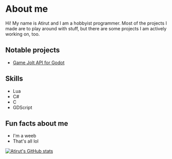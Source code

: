 # About me
Hi! My name is Atirut and I am a hobbyist programmer. Most of the projects I made are to play around with stuff, but there are some projects I am actively working on, too.

## Notable projects
- [Game Jolt API for Godot](https://github.com/atirut-w/atirut.gj-api)

## Skills
- Lua
- C#
- C
- GDScript

## Fun facts about me
- I'm a weeb
- That's all lol

[![Atirut's GitHub stats](https://github-readme-stats.vercel.app/api?username=atirut-w)](https://github.com/anuraghazra/github-readme-stats)
